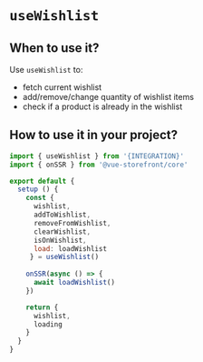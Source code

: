 # `useWishlist`

## When to use it?

Use `useWishlist` to:
- fetch current wishlist
- add/remove/change quantity of wishlist items
- check if a product is already in the wishlist

## How to use it in your project?

```js
import { useWishlist } from '{INTEGRATION}'
import { onSSR } from '@vue-storefront/core'

export default {
  setup () {
    const { 
      wishlist,
      addToWishlist,
      removeFromWishlist,
      clearWishlist,
      isOnWishlist,
      load: loadWishlist
     } = useWishlist()
    
    onSSR(async () => {
      await loadWishlist()
    })

    return {
      wishlist,
      loading
    }
  }
}
```
